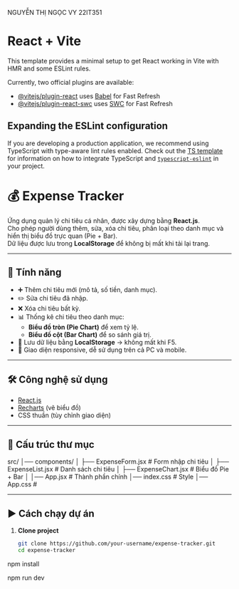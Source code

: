 NGUYỄN THỊ NGỌC VY
22IT351
# React + Vite

This template provides a minimal setup to get React working in Vite with HMR and some ESLint rules.

Currently, two official plugins are available:

- [@vitejs/plugin-react](https://github.com/vitejs/vite-plugin-react/blob/main/packages/plugin-react) uses [Babel](https://babeljs.io/) for Fast Refresh
- [@vitejs/plugin-react-swc](https://github.com/vitejs/vite-plugin-react/blob/main/packages/plugin-react-swc) uses [SWC](https://swc.rs/) for Fast Refresh

## Expanding the ESLint configuration

If you are developing a production application, we recommend using TypeScript with type-aware lint rules enabled. Check out the [TS template](https://github.com/vitejs/vite/tree/main/packages/create-vite/template-react-ts) for information on how to integrate TypeScript and [`typescript-eslint`](https://typescript-eslint.io) in your project.

# 💰 Expense Tracker

Ứng dụng quản lý chi tiêu cá nhân, được xây dựng bằng **React.js**.  
Cho phép người dùng thêm, sửa, xóa chi tiêu, phân loại theo danh mục và hiển thị biểu đồ trực quan (Pie + Bar).  
Dữ liệu được lưu trong **LocalStorage** để không bị mất khi tải lại trang.

---

## 🚀 Tính năng

- ➕ Thêm chi tiêu mới (mô tả, số tiền, danh mục).
- ✏️ Sửa chi tiêu đã nhập.
- ❌ Xóa chi tiêu bất kỳ.
- 📊 Thống kê chi tiêu theo danh mục:
  - **Biểu đồ tròn (Pie Chart)** để xem tỷ lệ.
  - **Biểu đồ cột (Bar Chart)** để so sánh giá trị.
- 💾 Lưu dữ liệu bằng **LocalStorage** → không mất khi F5.
- 📱 Giao diện responsive, dễ sử dụng trên cả PC và mobile.

---

## 🛠️ Công nghệ sử dụng

- [React.js](https://reactjs.org/)  
- [Recharts](https://recharts.org/) (vẽ biểu đồ)  
- CSS thuần (tùy chỉnh giao diện)  

---

## 📂 Cấu trúc thư mục

src/
│── components/
│ ├── ExpenseForm.jsx # Form nhập chi tiêu
│ ├── ExpenseList.jsx # Danh sách chi tiêu
│ ├── ExpenseChart.jsx # Biểu đồ Pie + Bar
│
│── App.jsx # Thành phần chính
│── index.css # Style
│── App.css # 


---

## ▶️ Cách chạy dự án

1. **Clone project**  
   ```bash
   git clone https://github.com/your-username/expense-tracker.git
   cd expense-tracker

npm install

npm run dev
